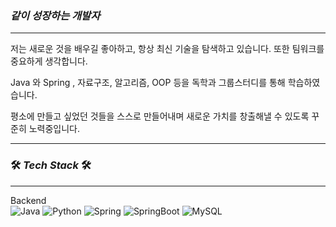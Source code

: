### *같이 성장하는 개발자*      
***
저는 새로운 것을 배우길 좋아하고, 항상 최신 기술을 탐색하고 있습니다. 또한 팀워크를 중요하게 생각합니다.   

Java 와 Spring , 자료구조, 알고리즘, OOP 등을 독학과 그룹스터디를 통해 학습하였습니다.   

평소에 만들고 싶었던 것들을 스스로 만들어내며 새로운 가치를 창출해낼 수 있도록 꾸준히 노력중입니다.   

***



### 🛠️ *Tech Stack* 🛠️   
***
Backend   
![Java](https://img.shields.io/badge/java-%23ED8B00.svg?style=for-the-badge&logo=openjdk&logoColor=white)
![Python](https://img.shields.io/badge/python-3670A0?style=for-the-badge&logo=python&logoColor=ffdd54)
![Spring](https://img.shields.io/badge/spring-%236DB33F.svg?style=for-the-badge&logo=spring&logoColor=white)
![SpringBoot](https://img.shields.io/badge/springboot-6DB33F?style=for-the-badge&logo=springboot&logoColor=white)
![MySQL](https://img.shields.io/badge/mysql-%2300f.svg?style=for-the-badge&logo=mysql&logoColor=white)

